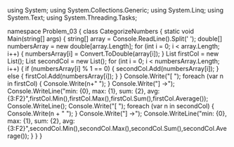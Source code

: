 using System;
using System.Collections.Generic;
using System.Linq;
using System.Text;
using System.Threading.Tasks;

namespace Problem_03
{
    class CategorizeNumbers
    {
        static void Main(string[] args)
        {
            string[] array = Console.ReadLine().Split(' ');
            double[] numbersArray = new double[array.Length];
            for (int i = 0; i < array.Length; i++) 
            {
                numbersArray[i] = Convert.ToDouble(array[i]);
            }
            List<double> firstCol = new List<double>();
            List<double> secondCol = new List<double>();
            for (int i = 0; i < numbersArray.Length; i++) 
            {
                if (numbersArray[i] % 1 == 0)
                {
                    secondCol.Add(numbersArray[i]);
                }
                else 
                {
                    firstCol.Add(numbersArray[i]);
                }
            }
            Console.Write("[ ");
            foreach (var n in firstCol)
            {
                Console.Write(n+" ");
            }
            Console.Write("] ->");
            Console.WriteLine("min: {0}, max: {1}, sum: {2}, avg: {3:F2}",firstCol.Min(),firstCol.Max(),firstCol.Sum(),firstCol.Average());
            Console.WriteLine();
            Console.Write("[ ");
            foreach (var n in secondCol)
            {
                Console.Write(n + " ");
            }
            Console.Write("] ->");
            Console.WriteLine("min: {0}, max: {1}, sum: {2}, avg: {3:F2}",secondCol.Min(),secondCol.Max(),secondCol.Sum(),secondCol.Average());
        }
    }
}


